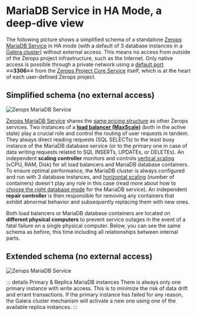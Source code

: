 # MariaDB Service in HA Mode, a deep-dive view

The following picture shows a simplified schema of a standalone [Zerops MariaDB Service](/documentation/services/databases/mariadb.html) in HA mode (with a default of 3 database instances in a [Galera cluster](https://mariadb.com/kb/en/galera-cluster)) without external access. This means no access from outside of the Zerops project infrastructure, such as the Internet. Only native access is possible through a private network using a [default port](/documentation/services/databases/mariadb.html#hostname-and-port) **==3306==** from the [Zerops Project Core Service](/documentation/overview/how-zerops-works-inside/typical-schemas-of-zerops-projects.html) itself, which is at the heart of each user-defined Zerops project.

## Simplified schema (no external access)

![Zerops MariaDB Service](./images/Zerops-MariaDB-Service-Base.png "Zerops MariaDB Service")

[Zerops MariaDB Service](/documentation/services/databases/mariadb.html) shares the [same pricing structure](/documentation/overview/pricing.html#services) as other Zerops services. Two instances of a **[load balancer (MaxScale)](https://mariadb.com/kb/en/maxscale)** (both in the active state) play a crucial role and control the routing of user requests in tandem. They always direct reading requests (SQL SELECTs) to the least busy instance of the MariaDB database service (or to the primary one in case of data writing requests related to SQL INSERTs, UPDATEs, or DELETEs). An independent **scaling controller** monitors and controls [vertical scaling](/documentation/automatic-scaling/how-automatic-scaling-works.html#vertical-scaling) (vCPU, RAM, Disk) for all load balancers and MariaDB database containers. To ensure optimal performance, the MariaDB cluster is always configured and run with 3 database instances, and [horizontal scaling](/documentation/automatic-scaling/how-automatic-scaling-works.html#horizontal-scaling) (number of containers) doesn't play any role in this case (read more about how to [choose the right database mode](/documentation/services/databases/mariadb.html#choosing-the-right-database-mode) for the MariaDB service). An independent **repair controller** is then responsible for removing any containers that exhibit abnormal behavior and subsequently replacing them with new ones.

Both load balancers or MariaDB database containers are located on **different physical computers** to prevent service outages in the event of a fatal failure on a single physical computer. Below, you can see the same schema as before, this time including all relationships between internal parts.

## Extended schema (no external access)

![Zerops MariaDB Service](./images/Zerops-MariaDB-Service-Detail.png "Zerops MariaDB Service")

<!-- markdownlint-disable DOCSMD004 -->
::: details Primary & Replica MariaDB instances
There is always only one primary instance with write access. This is to minimize the risk of data drift and errant transactions. If the primary instance has failed for any reason, the Galera cluster mechanism will activate a new one using one of the available replica instances.
:::
<!-- markdownlint-enable DOCSMD004 -->
